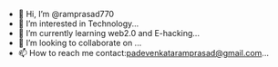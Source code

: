- 👋 Hi, I’m @ramprasad770
- 👀 I’m interested in Technology...
- 🌱 I’m currently learning web2.0 and E-hacking...
- 💞️ I’m looking to collaborate on ...
- 📫 How to reach me contact:padevenkataramprasad@gmail.com...

<!---
ramprasad770/ramprasad770 is a ✨ special ✨ repository because its `README.md` (this file) appears on your GitHub profile.
You can click the Preview link to take a look at your changes.
--->
